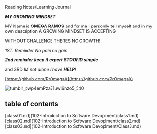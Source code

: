 Reading Notes/Learning Journal

***MY GROWING MINDSET***

MY Name is **OMEGA RAMOS** 
and for me I personlly tell myself 
and in my own description
A GROWING MINDSET IS ACCEPTING

WITHOUT CHALLENGE THERES NO GROWTH!

*1ST. Reminder No pain no gain*

***2nd reminder keep it ~~expert~~ STOOPID simple***


and 3RD *IM not alone I have ***HELP***!*

[https://github.com/PrOmegaX](https://github.com/PrOmegaX)

![tumblr_pwp4emPza71uwl6nzo5_540](https://user-images.githubusercontent.com/115441444/194935418-9f67d618-37d5-4620-9da2-bfcc17ba0f73.gif)

## table of contents ##

[class01.md](102-Introduction to Software Devoplment/class1.md)
[class02.md](102-Introduction to Software Devoplment/class2.md)
[class03.md](102-Introduction to Software Devoplment/Class3.md)